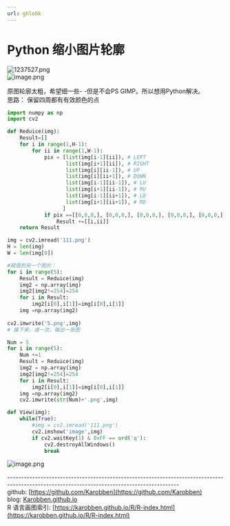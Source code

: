 ```yaml
---
url: ghlobk
---
```


# Python 缩小图片轮廓

![1237527.png](https://cdn.nlark.com/yuque/0/2020/png/691897/1581336857706-4fa9eff1-167d-49b1-a0b4-1cfdf23b0e50.png#align=left&display=inline&height=162&name=1237527.png&originHeight=293&originWidth=625&size=4125&status=done&style=none&width=346)<br />![image.png](https://cdn.nlark.com/yuque/0/2020/png/691897/1581340867450-ec0665e8-c7a4-4477-ad08-7c51d9d7714d.png#align=left&display=inline&height=159&name=image.png&originHeight=273&originWidth=591&size=5092&status=done&style=none&width=345)

原图轮廓太粗，希望细一些- -但是不会PS GIMP。所以想用Python解决。<br />思路： 保留四周都有有效颜色的点

```python
import numpy as np
import cv2

def Reduice(img):
    Result=[]
    for i in range(1,H-1):
        for ii in range(1,W-1):
            pix = [list(img[i-1][ii]), # LEFT
                   list(img[i+1][ii]), # RIGHT
                   list(img[i][ii-1]), # UP
                   list(img[i][ii+1]), # DOWN
                   list(img[i-1][ii-1]), # LU
                   list(img[i+1][ii-1]), # RU
                   list(img[i-1][ii+1]), # LD
                   list(img[i+1][ii+1]), # RD
                  ]
            if pix ==[[0,0,0,], [0,0,0,], [0,0,0,], [0,0,0,], [0,0,0,], [0,0,0,], [0,0,0,], [0,0,0,]]:
                Result +=[[i,ii]]
    return Result

img = cv2.imread('111.png')
H = len(img)
W = len(img[0])

#赋值到另一个图片：
for i in range(5):
    Result = Reduice(img)
    img2 = np.array(img)
    img2[img2!=254]=254
    for i in Result:
        img2[i[0],i[1]]=img[i[0],i[1]]
    img =np.array(img2)
    
cv2.imwrite('5.png',img)
# 接下来，减一次，输出一张图

Num = 5
for i in range(5):
    Num +=1
    Result = Reduice(img)
    img2 = np.array(img)
    img2[img2!=254]=254
    for i in Result:
        img2[i[0],i[1]]=img[i[0],i[1]]
    img =np.array(img2)
    cv2.imwrite(str(Num)+'.png',img)

def View(img):
    while(True):
        #img = cv2.imread('111.png')
        cv2.imshow('image',img)
        if cv2.waitKey(1) & 0xFF == ord('q'):
            cv2.destroyAllWindows()
            break
```

![image.png](https://cdn.nlark.com/yuque/0/2020/png/691897/1581342022215-163873d3-e629-4e20-8fb5-182ecdc509e4.png#align=left&display=inline&height=197&name=image.png&originHeight=197&originWidth=644&size=20529&status=done&style=none&width=644)





--------------------------------------------------------------------------------------------------------------------------------------------<br />github: [https://github.com/Karobben](https://github.com/Karobben)<br />blog: [Karobben.github.io](http://Karobben.github.io)<br />R 语言画图索引: [https://karobben.github.io/R/R-index.html](https://karobben.github.io/R/R-index.html)
